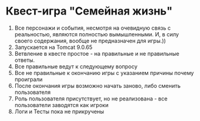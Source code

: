 # Квест-игра "Семейная жизнь"


1. Все персонажи и события, несмотря на очевидную связь с реальностью, являются полностью вымышленными.
   И, в силу своего содержания, вообще не предназначен для игры.))
2. Запускается на Tomcat 9.0.65
3. Ветвление в квесте простое - на правильные и не правильные ответы. 
4. Все правильные ведут к следующему вопросу
5. Все не правильные к окончанию игры с указанием причины почему проиграли
6. После окончания игры возможно начать заново, либо сменить пользователя
7. Роль пользователя присутствует, но не реализована - все пользователи заводятся как игроки
8. Логи и Тесты пока не прикручены
